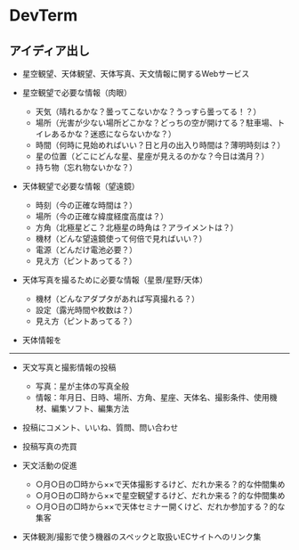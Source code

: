 # DevTerm

## アイディア出し

- 星空観望、天体観望、天体写真、天文情報に関するWebサービス

- 星空観望で必要な情報（肉眼）
  - 天気（晴れるかな？曇ってこないかな？うっすら曇ってる！？）
  - 場所（光害が少ない場所どこかな？どっちの空が開けてる？駐車場、トイレあるかな？迷惑にならないかな？）
  - 時間（何時に見始めればいい？日と月の出入り時間は？薄明時刻は？）
  - 星の位置（どこにどんな星、星座が見えるのかな？今日は満月？）
  - 持ち物（忘れ物ないかな？）

- 天体観望で必要な情報（望遠鏡）
  - 時刻（今の正確な時間は？）
  - 場所（今の正確な緯度経度高度は？）
  - 方角（北極星どこ？北極星の時角は？アライメントは？）
  - 機材（どんな望遠鏡使って何倍で見ればいい？）
  - 電源（どんだけ電池必要？）
  - 見え方（ピントあってる？）

- 天体写真を撮るために必要な情報（星景/星野/天体）
  - 機材（どんなアダプタがあれば写真撮れる？）
  - 設定（露光時間や枚数は？）
  - 見え方（ピントあってる？）

- 天体情報を

-----
- 天文写真と撮影情報の投稿
  - 写真：星が主体の写真全般
  - 情報：年月日、日時、場所、方角、星座、天体名、撮影条件、使用機材、編集ソフト、編集方法

- 投稿にコメント、いいね、質問、問い合わせ

- 投稿写真の売買

- 天文活動の促進
  - ○月○日の□時から××で天体撮影するけど、だれか来る？的な仲間集め
  - ○月○日の□時から××で星空観望するけど、だれか来る？的な仲間集め
  - ○月○日の□時から××で天体セミナー開くけど、だれか参加する？的な集客

- 天体観測/撮影で使う機器のスペックと取扱いECサイトへのリンク集


